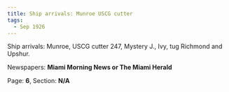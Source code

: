 ```yaml
---  
title: Ship arrivals: Munroe USCG cutter  
tags:  
  - Sep 1926  
---  
```

  
Ship arrivals: Munroe, USCG cutter 247, Mystery J., Ivy, tug Richmond and Upshur.  
  
Newspapers: **Miami Morning News or The Miami Herald**  
  
Page: **6**, Section: **N/A** 
